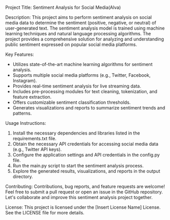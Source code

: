 Project Title: Sentiment Analysis for Social Media(Alva)

Description:
This project aims to perform sentiment analysis on social media data to determine the sentiment (positive, negative, or neutral) of user-generated text. The sentiment analysis model is trained using machine learning techniques and natural language processing algorithms. The project provides a comprehensive solution for analyzing and understanding public sentiment expressed on popular social media platforms.

Key Features:
- Utilizes state-of-the-art machine learning algorithms for sentiment analysis.
- Supports multiple social media platforms (e.g., Twitter, Facebook, Instagram).
- Provides real-time sentiment analysis for live streaming data.
- Includes pre-processing modules for text cleaning, tokenization, and feature extraction.
- Offers customizable sentiment classification thresholds.
- Generates visualizations and reports to summarize sentiment trends and patterns.

Usage Instructions:
1. Install the necessary dependencies and libraries listed in the requirements.txt file.
2. Obtain the necessary API credentials for accessing social media data (e.g., Twitter API keys).
3. Configure the application settings and API credentials in the config.py file.
4. Run the main.py script to start the sentiment analysis process.
5. Explore the generated results, visualizations, and reports in the output directory.

Contributing:
Contributions, bug reports, and feature requests are welcome! Feel free to submit a pull request or open an issue in the GitHub repository. Let's collaborate and improve this sentiment analysis project together.

License:
This project is licensed under the [Insert License Name] License. See the LICENSE file for more details.

